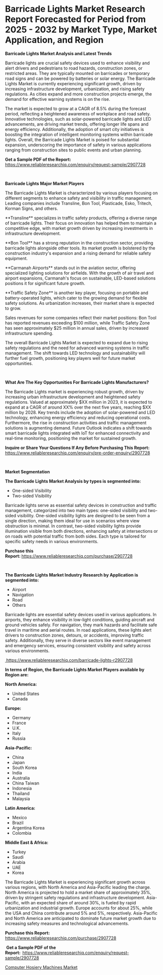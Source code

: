 <p><h1>Barricade Lights Market Research Report Forecasted for Period from 2025 -  2032 by Market Type, Market Application, and Region</h1></p><p><strong>Barricade Lights Market Analysis and Latest Trends</strong></p>
<p><p>Barricade lights are crucial safety devices used to enhance visibility and alert drivers and pedestrians to road hazards, construction zones, or restricted areas. They are typically mounted on barricades or temporary road signs and can be powered by batteries or solar energy. The Barricade Lights Market is currently experiencing significant growth, driven by increasing infrastructure development, urbanization, and rising safety regulations. As cities expand and more construction projects emerge, the demand for effective warning systems is on the rise.</p><p>The market is expected to grow at a CAGR of 8.5% during the forecast period, reflecting a heightened awareness of workplace and road safety. Innovative technologies, such as solar-powered barricade lights and LED advancements, are driving market trends, offering longer life spans and energy efficiency. Additionally, the adoption of smart city initiatives is boosting the integration of intelligent monitoring systems within barricade lights. Overall, the Barricade Lights Market is poised for substantial expansion, underscoring the importance of safety in various applications ranging from construction sites to public events and urban planning.</p></p>
<p><strong>Get a Sample PDF of the Report:&nbsp;</strong> <a href="https://www.reliableresearchiq.com/enquiry/request-sample/2907728?utm_campaign=2282&utm_medium=2&utm_source=Github&utm_content=ia&utm_term=12032025&utm_id=barricade-lights">https://www.reliableresearchiq.com/enquiry/request-sample/2907728</a></p>
<p>&nbsp;</p>
<p><strong>Barricade Lights Major Market Players</strong></p>
<p><p>The Barricade Lights Market is characterized by various players focusing on different segments to enhance safety and visibility in traffic management. Leading companies include Transline, Bon Tool, Plasticade, Esko, Tritech, Korman Signs, and others. </p><p>**Transline** specializes in traffic safety products, offering a diverse range of barricade lights. Their focus on innovation has helped them to maintain a competitive edge, with market growth driven by increasing investments in infrastructure development.</p><p>**Bon Tool** has a strong reputation in the construction sector, providing barricade lights alongside other tools. Its market growth is bolstered by the construction industry's expansion and a rising demand for reliable safety equipment.</p><p>**Carmanah Airports** stands out in the aviation sector, offering specialized lighting solutions for airfields. With the growth of air travel and airport expansions, Carmanah's focus on sustainable, LED-based solutions positions it for significant future growth.</p><p>**Traffic Safety Zone** is another key player, focusing on portable and battery-operated lights, which cater to the growing demand for flexible safety solutions. As urbanization increases, their market share is expected to grow.</p><p>Sales revenues for some companies reflect their market positions: Bon Tool has reported revenues exceeding $100 million, while Traffic Safety Zone has seen approximately $25 million in annual sales, driven by increased infrastructure spending.</p><p>The overall Barricade Lights Market is expected to expand due to rising safety regulations and the need for advanced warning systems in traffic management. The shift towards LED technology and sustainability will further fuel growth, positioning key players well for future market opportunities.</p></p>
<p>&nbsp;</p>
<p><strong>What Are The Key Opportunities For Barricade Lights Manufacturers?</strong></p>
<p><p>The Barricade Lights market is experiencing robust growth, driven by increasing urban infrastructure development and heightened safety regulations. Valued at approximately $XX million in 2023, it is expected to expand at a CAGR of around XX% over the next five years, reaching $XX million by 2028. Key trends include the adoption of solar-powered and LED technology, enhancing energy efficiency and reducing operational costs. Furthermore, the rise in construction activities and traffic management solutions is augmenting demand. Future Outlook indicates a shift towards smart barricade lights integrated with IoT for enhanced connectivity and real-time monitoring, positioning the market for sustained growth.</p></p>
<p><strong>Inquire or Share Your Questions If Any Before Purchasing This Report:</strong> <a href="https://www.reliableresearchiq.com/enquiry/pre-order-enquiry/2907728?utm_campaign=2282&utm_medium=2&utm_source=Github&utm_content=ia&utm_term=12032025&utm_id=barricade-lights">https://www.reliableresearchiq.com/enquiry/pre-order-enquiry/2907728</a></p>
<p>&nbsp;</p>
<p><strong>Market Segmentation</strong></p>
<p><strong>The Barricade Lights Market Analysis by types is segmented into:</strong></p>
<p><ul><li>One-sided Visibility</li><li>Two-sided Visibility</li></ul></p>
<p><p>Barricade lights serve as essential safety devices in construction and traffic management, categorized into two main types: one-sided visibility and two-sided visibility. One-sided visibility lights are designed to be seen from a single direction, making them ideal for use in scenarios where view obstruction is minimal. In contrast, two-sided visibility lights provide illumination visible from both directions, enhancing safety at intersections or on roads with potential traffic from both sides. Each type is tailored for specific safety needs in various environments.</p></p>
<p><strong>Purchase this Report:&nbsp;</strong><a href="https://www.reliableresearchiq.com/purchase/2907728?utm_campaign=2282&utm_medium=2&utm_source=Github&utm_content=ia&utm_term=12032025&utm_id=barricade-lights">https://www.reliableresearchiq.com/purchase/2907728</a></p>
<p>&nbsp;</p>
<p><strong>The Barricade Lights Market Industry Research by Application is segmented into:</strong></p>
<p><ul><li>Airport</li><li>Navigation</li><li>Road</li><li>Others</li></ul></p>
<p><p>Barricade lights are essential safety devices used in various applications. In airports, they enhance visibility in low-light conditions, guiding aircraft and ground vehicles safely. For navigation, they mark hazards and facilitate safe travel in maritime and aerial routes. In road applications, these lights alert drivers to construction zones, detours, or accidents, improving traffic safety. Additionally, they serve in diverse sectors like event management and emergency services, ensuring consistent visibility and safety across various environments.</p></p>
<p><a href="https://www.reliableresearchiq.com/barricade-lights-r2907728?utm_campaign=2282&utm_medium=2&utm_source=Github&utm_content=ia&utm_term=12032025&utm_id=barricade-lights">&nbsp;https://www.reliableresearchiq.com/barricade-lights-r2907728</a></p>
<p><strong>In terms of Region, the Barricade Lights Market Players available by Region are:</strong></p>
<p>
    <p> <strong> North America: </strong>
        <ul>
            <li>United States</li>
            <li>Canada</li>
        </ul>
        </p> 
    <p> <strong> Europe: </strong>
        <ul>
            <li>Germany</li>
            <li>France</li>
            <li>U.K.</li>
            <li>Italy</li>
            <li>Russia</li>
        </ul>
        </p> 
    <p> <strong> Asia-Pacific: </strong>
        <ul>
            <li>China</li>
            <li>Japan</li>
            <li>South Korea</li>
            <li>India</li>
            <li>Australia</li>
            <li>China Taiwan</li>
            <li>Indonesia</li>
            <li>Thailand</li>
            <li>Malaysia</li>
        </ul>
        </p> 
    <p> <strong> Latin America: </strong>
        <ul>
            <li>Mexico</li>
            <li>Brazil</li>
            <li>Argentina Korea</li>
            <li>Colombia</li>
        </ul>
        </p> 
    <p> <strong> Middle East & Africa: </strong>
        <ul>
            <li>Turkey</li>
            <li>Saudi</li>
            <li>Arabia</li>
            <li>UAE</li>
            <li>Korea</li>
        </ul>
    </p>
    </p>
<p><p>The Barricade Lights Market is experiencing significant growth across various regions, with North America and Asia-Pacific leading the charge. North America is projected to hold a market share of approximately 35%, driven by stringent safety regulations and infrastructure development. Asia-Pacific, with an expected share of around 30%, is fueled by rapid urbanization and industrial growth. Europe accounts for about 25%, while the USA and China contribute around 5% and 5%, respectively. Asia-Pacific and North America are anticipated to dominate future market growth due to increasing safety measures and technological advancements.</p></p>
<p><strong>Purchase this Report: </strong><a href="https://www.reliableresearchiq.com/purchase/2907728?utm_campaign=2282&utm_medium=2&utm_source=Github&utm_content=ia&utm_term=12032025&utm_id=barricade-lights">https://www.reliableresearchiq.com/purchase/2907728</a></p>
<p>&nbsp;<strong>Get a Sample PDF of the Report:&nbsp;&nbsp;</strong><a href="https://www.reliableresearchiq.com/enquiry/request-sample/2907728?utm_campaign=2282&utm_medium=2&utm_source=Github&utm_content=ia&utm_term=12032025&utm_id=barricade-lights">https://www.reliableresearchiq.com/enquiry/request-sample/2907728</a></p>
<p><strong></strong></p>
<p><p><a href="https://github.com/jolinolooman/Market-Research-Report-List-1/blob/main/computer-hosiery-machines-market.md?utm_campaign=2282&utm_medium=2&utm_source=Github&utm_content=ia&utm_term=12032025&utm_id=barricade-lights">Computer Hosiery Machines Market</a></p></p>